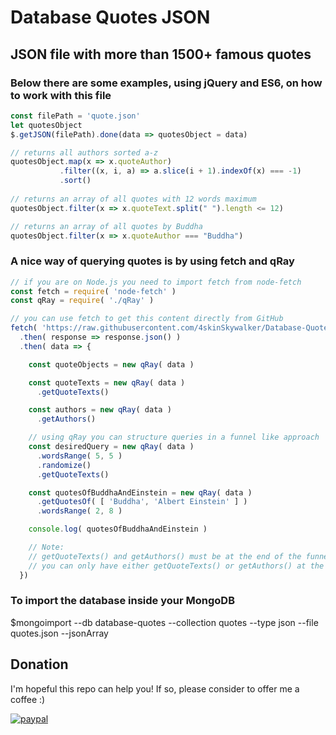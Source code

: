 # Database Quotes JSON

## JSON file with more than 1500+ famous quotes

### Below there are some examples, using jQuery and ES6, on how to work with this file

```javascript
const filePath = 'quote.json'
let quotesObject
$.getJSON(filePath).done(data => quotesObject = data)

// returns all authors sorted a-z
quotesObject.map(x => x.quoteAuthor)
           .filter((x, i, a) => a.slice(i + 1).indexOf(x) === -1)
           .sort()
  
// returns an array of all quotes with 12 words maximum
quotesObject.filter(x => x.quoteText.split(" ").length <= 12)

// returns an array of all quotes by Buddha
quotesObject.filter(x => x.quoteAuthor === "Buddha")
```

### A nice way of querying quotes is by using fetch and qRay
```javascript
// if you are on Node.js you need to import fetch from node-fetch
const fetch = require( 'node-fetch' )
const qRay = require( './qRay' )

// you can use fetch to get this content directly from GitHub
fetch( 'https://raw.githubusercontent.com/4skinSkywalker/Database-Quotes-JSON/master/quotes.json' )
  .then( response => response.json() )
  .then( data => {

    const quoteObjects = new qRay( data )

    const quoteTexts = new qRay( data )
      .getQuoteTexts()

    const authors = new qRay( data )
      .getAuthors()

    // using qRay you can structure queries in a funnel like approach
    const desiredQuery = new qRay( data )
      .wordsRange( 5, 5 )
      .randomize()
      .getQuoteTexts()

    const quotesOfBuddhaAndEinstein = new qRay( data )
      .getQuotesOf( [ 'Buddha', 'Albert Einstein' ] )
      .wordsRange( 2, 8 )

    console.log( quotesOfBuddhaAndEinstein )

    // Note:
    // getQuoteTexts() and getAuthors() must be at the end of the funnel
    // you can only have either getQuoteTexts() or getAuthors() at the end of the funnel
  })
```

### To import the database inside your MongoDB
$mongoimport --db database-quotes --collection quotes --type json --file quotes.json --jsonArray

## Donation
I'm hopeful this repo can help you! If so, please consider to offer me a coffee :)

[![paypal](https://www.paypalobjects.com/en_US/i/btn/btn_donateCC_LG.gif)](https://www.paypal.com/cgi-bin/webscr?cmd=_s-xclick&hosted_button_id=L8CWHQLA5A9K8)
